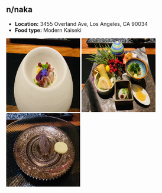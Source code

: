 ## n/naka
*   **Location:** 3455 Overland Ave, Los Angeles, CA 90034
*   **Food type:** Modern Kaiseki
  
<p float="left">
  <img src="/food/photo/naka1.jpeg" width="200" height="200">
  <img src="/food/photo/naka2.jpeg" width="200" height="200">
  <img src="/food/photo/naka3.jpeg" width="200" height="200">
</p>
